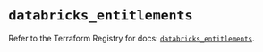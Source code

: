 # `databricks_entitlements`

Refer to the Terraform Registry for docs: [`databricks_entitlements`](https://registry.terraform.io/providers/databricks/databricks/1.94.0/docs/resources/entitlements).
